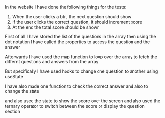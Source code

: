 In the website I have done the following things for the tests:

1. When the user clicks a btn, the next question should show
2. If the user clicks the correct question, it should increment score
3. At the end the total score should be shown


First of all I have stored the list of the questions in the array then using the dot notation I have called the properties to access the question and the answer

Afterwards I have used the map function to loop over the array to fetch the differnt questions and answers from the array 

But specifically I have used hooks to change one question to another using useState

I have also made one function to check the correct answer and also to change the state

and also used the state to show the score over the screen and also used the ternary operator to switch between the score or display the question section
